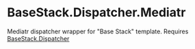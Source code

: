 # BaseStack.Dispatcher.Mediatr
Mediatr dispatcher wrapper for "Base Stack" template. Requires <a href="https://github.com/diwsi/BaseStack.Dispatcher">BaseStack.Dispatcher</a>
